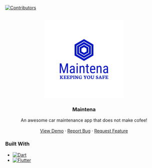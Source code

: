 [![Contributors](https://img.shields.io/github/contributors/basilis0606/MainTena)](https://github.com/basilis0606/MainTena/graphs/contributors)

<!-- PROJECT LOGO -->
<br />
<div align="center">
  <a href="https://github.com/basilis0606/MainTena/">
    <img src="brand/png/logo-no-background.png" alt="Logo" width="250" height="250">
  </a>

  <h3 align="center">Maintena</h3>

  <p align="center">
    An awesome car maintenance app that does not make cofee!
    <br />
<!--     <a href="https://github.com/othneildrew/Best-README-Template"><strong>Explore the docs »</strong></a>
    <br /> -->
    <br />
    <a href="https://github.com/basilis0606/MainTena/">View Demo</a>
    ·
    <a href="https://github.com/basilis0606/MainTena//issues">Report Bug</a>
    ·
    <a href="https://github.com/basilis0606/MainTena//issues">Request Feature</a>
  </p>
</div>

<!-- ABOUT THE PROJECT -->
### Built With

* [![Dart][Dart-ico]][Dart-url]
* [![Flutter][Flutter-ico]][Flutter-url]


<!-- MARKDOWN LINKS & IMAGES -->
<!-- https://www.markdownguide.org/basic-syntax/#reference-style-links -->
[Flutter-url]: https://flutter.dev/
[Flutter-ico]: https://img.shields.io/badge/Flutter-%2302569B.svg?style=for-the-badge&logo=Flutter&logoColor=white
[Dart-ico]: https://img.shields.io/badge/dart-%230175C2.svg?style=for-the-badge&logo=dart&logoColor=white
[Dart-url]: https://dart.dev/